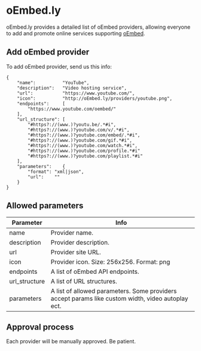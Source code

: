 # oEmbed.ly
oEmbed.ly provides a detailed list of oEmbed providers, allowing everyone to add and promote online services supporting [oEmbed](http://oembed.com/).

## Add oEmbed provider

To add oEmbed provider, send us this info:
```
{
	"name":          "YouTube",
	"description":   "Video hosting service",
	"url":           "https://www.youtube.com/",
	"icon":          "http://oEmbed.ly/providers/youtube.png",
	"endpoints":     [
		"https://www.youtube.com/oembed/"
	],
	"url_structure": [
		"#https?://(www.)?youtu.be/.*#i",
		"#https?://(www.)?youtube.com/v/.*#i",
		"#https?://(www.)?youtube.com/embed/.*#i",
		"#https?://(www.)?youtube.com/gif.*#i",
		"#https?://(www.)?youtube.com/watch.*#i",
		"#https?://(www.)?youtube.com/profile.*#i"
		"#https?://(www.)?youtube.com/playlist.*#i"
	],
	"parameters":    {
		"format": "xml|json",
		"url":    ""
	}
}
```

## Allowed parameters

Parameter     | Info
------------- | -----
name          | Provider name.
description   | Provider description.
url           | Provider site URL.
icon          | Provider icon. Size: 256x256. Format: png
endpoints     | A list of oEmbed API endpoints.
url_structure | A list of URL structures.
parameters    | A list of allowed parameters. Some providers accept params like custom width, video autoplay ect.

## Approval process

Each provider will be manually approved. Be patient.
